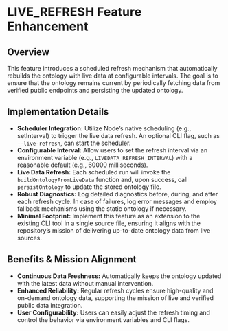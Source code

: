 # LIVE_REFRESH Feature Enhancement

## Overview
This feature introduces a scheduled refresh mechanism that automatically rebuilds the ontology with live data at configurable intervals. The goal is to ensure that the ontology remains current by periodically fetching data from verified public endpoints and persisting the updated ontology.

## Implementation Details
- **Scheduler Integration:** Utilize Node’s native scheduling (e.g., setInterval) to trigger the live data refresh. An optional CLI flag, such as `--live-refresh`, can start the scheduler.
- **Configurable Interval:** Allow users to set the refresh interval via an environment variable (e.g., `LIVEDATA_REFRESH_INTERVAL`) with a reasonable default (e.g., 60000 milliseconds).
- **Live Data Refresh:** Each scheduled run will invoke the `buildOntologyFromLiveData` function and, upon success, call `persistOntology` to update the stored ontology file.
- **Robust Diagnostics:** Log detailed diagnostics before, during, and after each refresh cycle. In case of failures, log error messages and employ fallback mechanisms using the static ontology if necessary.
- **Minimal Footprint:** Implement this feature as an extension to the existing CLI tool in a single source file, ensuring it aligns with the repository’s mission of delivering up-to-date ontology data from live sources.

## Benefits & Mission Alignment
- **Continuous Data Freshness:** Automatically keeps the ontology updated with the latest data without manual intervention.
- **Enhanced Reliability:** Regular refresh cycles ensure high-quality and on-demand ontology data, supporting the mission of live and verified public data integration.
- **User Configurability:** Users can easily adjust the refresh timing and control the behavior via environment variables and CLI flags.
